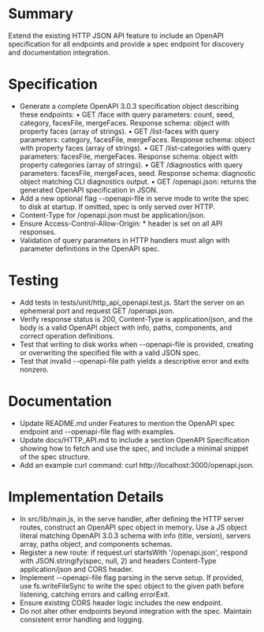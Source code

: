 # Summary

Extend the existing HTTP JSON API feature to include an OpenAPI specification for all endpoints and provide a spec endpoint for discovery and documentation integration.

# Specification

- Generate a complete OpenAPI 3.0.3 specification object describing these endpoints:
  • GET /face with query parameters: count, seed, category, facesFile, mergeFaces. Response schema: object with property faces (array of strings).
  • GET /list-faces with query parameters: category, facesFile, mergeFaces. Response schema: object with property faces (array of strings).
  • GET /list-categories with query parameters: facesFile, mergeFaces. Response schema: object with property categories (array of strings).
  • GET /diagnostics with query parameters: facesFile, mergeFaces, seed. Response schema: diagnostic object matching CLI diagnostics output.
  • GET /openapi.json: returns the generated OpenAPI specification in JSON.
- Add a new optional flag --openapi-file <path> in serve mode to write the spec to disk at startup. If omitted, spec is only served over HTTP.
- Content-Type for /openapi.json must be application/json.
- Ensure Access-Control-Allow-Origin: * header is set on all API responses.
- Validation of query parameters in HTTP handlers must align with parameter definitions in the OpenAPI spec.

# Testing

- Add tests in tests/unit/http_api_openapi.test.js. Start the server on an ephemeral port and request GET /openapi.json.
- Verify response status is 200, Content-Type is application/json, and the body is a valid OpenAPI object with info, paths, components, and correct operation definitions.
- Test that writing to disk works when --openapi-file is provided, creating or overwriting the specified file with a valid JSON spec.
- Test that invalid --openapi-file path yields a descriptive error and exits nonzero.

# Documentation

- Update README.md under Features to mention the OpenAPI spec endpoint and --openapi-file flag with examples.
- Update docs/HTTP_API.md to include a section OpenAPI Specification showing how to fetch and use the spec, and include a minimal snippet of the spec structure.
- Add an example curl command: curl http://localhost:3000/openapi.json.

# Implementation Details

- In src/lib/main.js, in the serve handler, after defining the HTTP server routes, construct an OpenAPI spec object in memory. Use a JS object literal matching OpenAPI 3.0.3 schema with info (title, version), servers array, paths object, and components schemas.
- Register a new route: if request.url startsWith '/openapi.json', respond with JSON.stringify(spec, null, 2) and headers Content-Type application/json and CORS header.
- Implement --openapi-file flag parsing in the serve setup. If provided, use fs.writeFileSync to write the spec object to the given path before listening, catching errors and calling errorExit.
- Ensure existing CORS header logic includes the new endpoint.
- Do not alter other endpoints beyond integration with the spec. Maintain consistent error handling and logging.